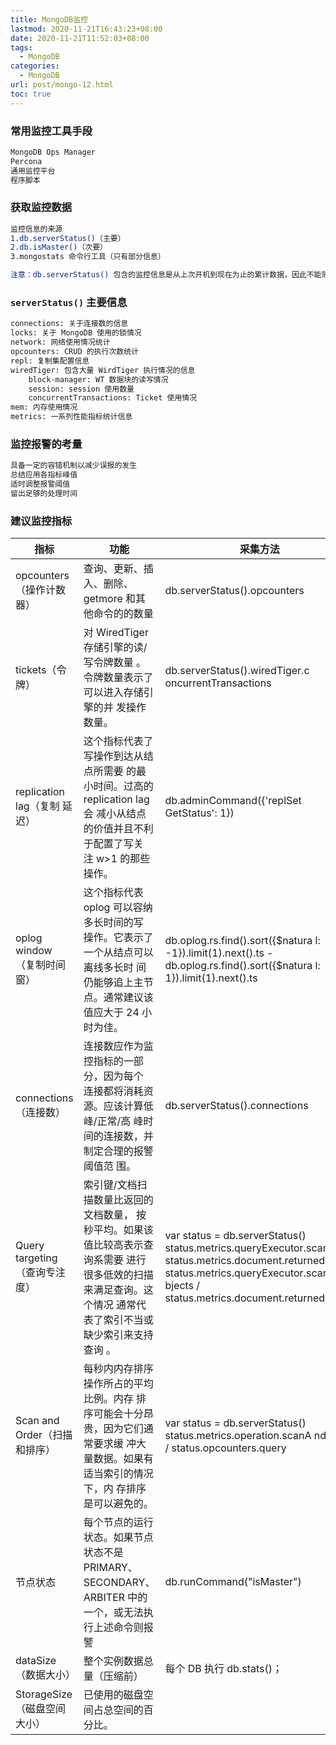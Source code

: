 ```yaml
---
title: MongoDB监控
lastmod: 2020-11-21T16:43:23+08:00
date: 2020-11-21T11:52:03+08:00
tags:
  - MongoDB
categories:
  - MongoDB
url: post/mongo-12.html
toc: true
---
```


### 常用监控工具手段

<!-- more -->

```bash
MongoDB Ops Manager
Percona
通用监控平台
程序脚本
```

### 获取监控数据

```bash
监控信息的来源
1.db.serverStatus()（主要）
2.db.isMaster()（次要）
3.mongostats 命令行工具（只有部分信息）

注意：db.serverStatus() 包含的监控信息是从上次开机到现在为止的累计数据，因此不能简单使用。
```

### `serverStatus()` 主要信息

```bash
connections: 关于连接数的信息
locks: 关于 MongoDB 使用的锁情况
network: 网络使用情况统计
opcounters: CRUD 的执行次数统计
repl: 复制集配置信息
wiredTiger: 包含大量 WirdTiger 执行情况的信息
    block-manager: WT 数据块的读写情况
    session: session 使用数量
    concurrentTransactions: Ticket 使用情况
mem: 内存使用情况
metrics: 一系列性能指标统计信息
```

### 监控报警的考量

```bash
具备一定的容错机制以减少误报的发生
总结应用各指标峰值
适时调整报警阈值
留出足够的处理时间
```

### 建议监控指标

| 指标                           | 功能                                                                                                                                                          | 采集方法                                                                                                                                                                               |
| ------------------------------ | ------------------------------------------------------------------------------------------------------------------------------------------------------------- | -------------------------------------------------------------------------------------------------------------------------------------------------------------------------------------- |
| opcounters（操作计数 器）      | 查询、更新、插入、删除、getmore 和其 他命令的的数量                                                                                                           | db.serverStatus().opcounters                                                                                                                                                           |
| tickets（令牌）                | 对 WiredTiger 存储引擎的读/写令牌数量 。令牌数量表示了可以进入存储引擎的并 发操作数量。                                                                       | db.serverStatus().wiredTiger.c oncurrentTransactions                                                                                                                                   |
| replication lag（复制 延迟）   | 这个指标代表了写操作到达从结点所需要 的最小时间。过高的 replication lag 会 减小从结点的价值并且不利于配置了写关 注 w>1 的那些操作。                           | db.adminCommand({'replSet GetStatus': 1})                                                                                                                                              |
| oplog window （复制时间窗）    | 这个指标代表 oplog 可以容纳多长时间的写 操作。它表示了一个从结点可以离线多长时 间仍能够追上主节点。通常建议该值应大于 24 小时为佳。                           | db.oplog.rs.find().sort({$natura l: -1}).limit(1).next().ts - db.oplog.rs.find().sort({$natura l: 1}).limit(1).next().ts                                                               |
| connections（连接数）          | 连接数应作为监控指标的一部分，因为每个 连接都将消耗资源。应该计算低峰/正常/高 峰时间的连接数，并制定合理的报警阈值范 围。                                     | db.serverStatus().connections                                                                                                                                                          |
| Query targeting （查询专注度） | 索引键/文档扫描数量比返回的文档数量， 按秒平均。如果该值比较高表示查询系需要 进行很多低效的扫描来满足查询。这个情况 通常代表了索引不当或缺少索引来支持查询 。 | var status = db.serverStatus() status.metrics.queryExecutor.scanned / status.metrics.document.returned status.metrics.queryExecutor.scannedO bjects / status.metrics.document.returned |
| Scan and Order（扫描 和排序）  | 每秒内内存排序操作所占的平均比例。内存 排序可能会十分昂贵，因为它们通常要求缓 冲大量数据。如果有适当索引的情况下，内 存排序是可以避免的。                     | var status = db.serverStatus() status.metrics.operation.scanA ndOrder / status.opcounters.query                                                                                        |
| 节点状态                       | 每个节点的运行状态。如果节点状态不是 PRIMARY、SECONDARY、ARBITER 中的 一个，或无法执行上述命令则报警                                                          | db.runCommand("isMaster")                                                                                                                                                              |
| dataSize（数据大小）           | 整个实例数据总量（压缩前）                                                                                                                                    | 每个 DB 执行 db.stats()；                                                                                                                                                              |
| StorageSize（磁盘空间 大小）   | 已使用的磁盘空间占总空间的百分比。                                                                                                                            |                                                                                                                                                                                        |
